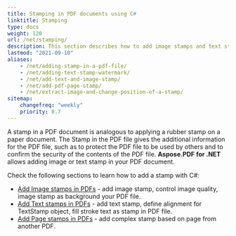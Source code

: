 ```yaml
---
title: Stamping in PDF documents using C#
linktitle: Stamping
type: docs
weight: 120
url: /net/stamping/
description: This section describes how to add image stamps and text stamps to a PDF page.
lastmod: "2021-09-10"
aliases:
    - /net/adding-stamp-in-a-pdf-file/
    - /net/adding-text-stamp-watermark/
    - /net/add-text-and-image-stamp/   
    - /net/add-pdf-page-stamp/
    - /net/extract-image-and-change-position-of-a-stamp/
sitemap:
    changefreq: "weekly"
    priority: 0.7
---
```


A stamp in a PDF document is analogous to applying a rubber stamp on a paper document.
The Stamp in the PDF file gives the additional information for the PDF file, such as to protect the PDF file to be used by others and to confirm the security of the contents of the PDF file. **Aspose.PDF for .NET** allows adding image or text stamp in your PDF document.

Check the following sections to learn how to add a stamp with C#:

- [Add Image stamps in PDFs](/pdf/net/image-stamps-in-pdf-page/) - add image stamp, control image quality, image stamp as background your PDF file.
- [Add Text stamps in PDFs](/pdf/net/text-stamps-in-the-pdf-file/) - add text stamp, define alignment for TextStamp object, fill stroke text as stamp in PDF file.
- [Add Page stamps in PDFs](/pdf/net/page-stamps-in-the-pdf-file/) -  add complex stamp based on page from another PDF. 